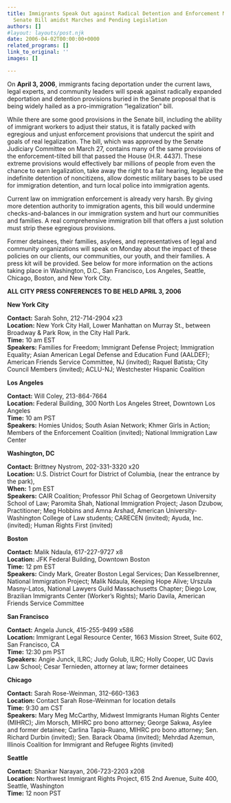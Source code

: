 ```yaml
---
title: Immigrants Speak Out against Radical Detention and Enforcement Measures in
  Senate Bill amidst Marches and Pending Legislation
authors: []
#layout: layouts/post.njk
date: 2006-04-02T00:00:00+0000
related_programs: []
link_to_original: ''
images: []

---
```

On **April 3, 2006**, immigrants facing deportation under the current laws, legal experts, and community leaders will speak against radically expanded deportation and detention provisions buried in the Senate proposal that is being widely hailed as a pro-immigration “legalization” bill.

While there are some good provisions in the Senate bill, including the ability of immigrant workers to adjust their status, it is fatally packed with egregious and unjust enforcement provisions that undercut the spirit and goals of real legalization. The bill, which was approved by the Senate Judiciary Committee on March 27, contains many of the same provisions of the enforcement-tilted bill that passed the House (H.R. 4437). These extreme provisions would effectively bar millions of people from even the chance to earn legalization, take away the right to a fair hearing, legalize the indefinite detention of noncitizens, allow domestic military bases to be used for immigration detention, and turn local police into immigration agents.

Current law on immigration enforcement is already very harsh. By giving more detention authority to immigration agents, this bill would undermine checks-and-balances in our immigration system and hurt our communities and families. A real comprehensive immigration bill that offers a just solution must strip these egregious provisions.

Former detainees, their families, asylees, and representatives of legal and community organizations will speak on Monday about the impact of these policies on our clients, our communities, our youth, and their families. A press kit will be provided. See below for more information on the actions taking place in Washington, D.C., San Francisco, Los Angeles, Seattle, Chicago, Boston, and New York City.

**ALL CITY PRESS CONFERENCES TO BE HELD APRIL 3, 2006**

**New York City**

**Contact:** Sarah Sohn, 212-714-2904 x23  
**Location:** New York City Hall, Lower Manhattan on Murray St., between Broadway & Park Row, in the City Hall Park.  
**Time:** 10 am EST  
**Speakers:** Families for Freedom; Immigrant Defense Project; Immigration Equality; Asian American Legal Defense and Education Fund (AALDEF); American Friends Service Committee, NJ (invited); Raquel Batista; City Council Members (invited); ACLU-NJ; Westchester Hispanic Coalition

**Los Angeles**

**Contact:** Will Coley, 213-864-7664  
**Location:** Federal Building, 300 North Los Angeles Street, Downtown Los Angeles  
**Time:** 10 am PST  
**Speakers:** Homies Unidos; South Asian Network; Khmer Girls in Action; Members of the Enforcement Coalition (invited); National Immigration Law Center

**Washington, DC**

**Contact:** Brittney Nystrom, 202-331-3320 x20  
**Location:** U.S. District Court for District of Columbia, (near the entrance by the park),  
**When:** 1 pm EST  
**Speakers:** CAIR Coalition; Professor Phil Schag of Georgetown University School of Law; Paromita Shah, National Immigration Project; Jason Dzubow, Practitioner; Meg Hobbins and Amna Arshad, American University-Washington College of Law students; CARECEN (invited); Ayuda, Inc. (invited); Human Rights First (invited)

**Boston**

**Contact:** Malik Ndaula, 617-227-9727 x8  
**Location:** JFK Federal Building, Downtown Boston  
**Time:** 12 pm EST  
**Speakers:** Cindy Mark, Greater Boston Legal Services; Dan Kesselbrenner, National Immigration Project; Malik Ndaula, Keeping Hope Alive; Urszula Masny-Latos, National Lawyers Guild Massachusetts Chapter; Diego Low, Brazilian Immigrants Center (Worker’s Rights); Mario Davila, American Friends Service Committee

**San Francisco**

**Contact:** Angela Junck, 415-255-9499 x586  
**Location:** Immigrant Legal Resource Center, 1663 Mission Street, Suite 602, San Francisco, CA  
**Time:** 12:30 pm PST  
**Speakers:** Angie Junck, ILRC; Judy Golub, ILRC; Holly Cooper, UC Davis Law School; Cesar Ternieden, attorney at law; former detainees

**Chicago**

**Contact:** Sarah Rose-Weinman, 312-660-1363  
**Location:** Contact Sarah Rose-Weinman for location details  
**Time:** 9:30 am CST  
**Speakers:** Mary Meg McCarthy, Midwest Immigrants Human Rights Center (MIHRC); Jim Morsch, MIHRC pro bono attorney; George Sakwa, Asylee and former detainee; Carlina Tapia-Ruano, MIHRC pro bono attorney; Sen. Richard Durbin (invited); Sen. Barack Obama (invited); Mehrdad Azemun, Illinois Coalition for Immigrant and Refugee Rights (invited)

**Seattle**

**Contact:** Shankar Narayan, 206-723-2203 x208  
**Location:** Northwest Immigrant Rights Project, 615 2nd Avenue, Suite 400, Seattle, Washington  
**Time:** 12 noon PST